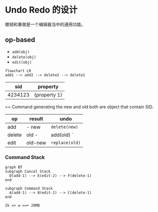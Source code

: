 # Undo Redo 的设计
撤销和重做是一个编辑器当中的通用功能。





## op-based
+ `add(obj)`
+ `delete(obj)`
+ `edit(obj)`

```mermaid
flowchart LR
add1 --> add2 --> delete2 --> delete1
```


| sid     | property     |
| ------- | ------------ |
| 4234123 | {property 1} |

== Command generating
the new and old both are object that contain SID.

| op     | result  |undo|
| ------ | ------- | ----|
| add    | - new     | `delete(new)` |
| delete | old -     | add(old) ` |
| edit   | old-new | `replace(old)` |

### Command Stack

```mermaid
graph BT
subgraph Cancel Stack
  D(add-1) --> E(edit-2) --> F(delete-1)
end

subgraph Command Stack
  A(add-1) --> B(edit-2) --> C(delete-1)
end

```

`2k => w ==> 20MB`